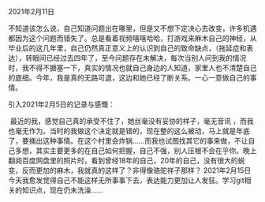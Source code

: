 2021年2月11日

不知道该怎么说，自己知道问题出在哪里，但是又不想下定决心去改变，许多机遇都因为这个问题而错失了。总是看着视频嘻嘻哈哈，打游戏来麻木自己的神经，从毕业后的这几年里，自己仍然真正意义上的认识到自己的致命缺点，（拖延症和表达），转眼间已经过去四年了，至今问题存在未解决，每次当别人问到我的情况时，我不得不搪塞一下，真实的情况也就自己身边的人知道，家里人也不清楚自己的底细。今年，我是真的无路可退，这边和她已经了断关系。一心一意做自己的事情。

引入2021年2月5日的记录与感慨：

​	最近的我，感觉自己真的承受不住了，她丝毫没有妥协的样子，毫无音讯 ，而我也毫无作为。当时的我做这个决定就是错的，现在整的这么被动，马上就是年底了，要捅出这种事情。在这个村里会炸锅……而我也试图找其它的事来做，不让自己多想，其实主要更多的在自己如何把握，自己不强，别人压根不会在乎你。晚上翻阅百度网盘里的照片时，看到曾经18年的自己，20年的自己，没有很大的蜕变，反而更加的麻木，我就真的这样了？非得像骆驼祥子那样？
2021年2月15日
    今天我愈发觉得自己不能这样无所事事下去，表达能力更加让人发狂。学习git相关的知识点，现在仍未洗澡……